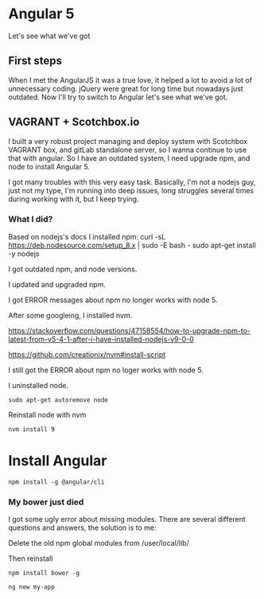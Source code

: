 # Angular 5
Let's see what we've got

## First steps
When I met the AngularJS it was a true love, it helped a lot to avoid a lot of unnecessary coding. jQuery were great for long time but nowadays just outdated.
Now I'll try to switch to Angular let's see what we've got.

## VAGRANT + Scotchbox.io
I built a very robust project managing and deploy system with Scotchbox VAGRANT box, and gitLab standalone server, so I wanna continue to use that with angular.
So I have an outdated system, I need upgrade npm, and node to install Angular 5.

I got many troubles with this very easy task. Basically, I'm not a nodejs guy, just not my type, I'm running into deep issues, long struggles several times during working with it, but I keep trying.

### What I did?
Based on nodejs's docs I installed npm:
curl -sL https://deb.nodesource.com/setup_8.x | sudo -E bash -
sudo apt-get install -y nodejs

I got outdated npm, and node versions.

I updated and upgraded npm.

I got ERROR messages about npm no longer works with node 5.

After some googleing, I installed nvm.

https://stackoverflow.com/questions/47158554/how-to-upgrade-npm-to-latest-from-v5-4-1-after-i-have-installed-nodejs-v9-0-0

https://github.com/creationix/nvm#install-script

I still got the ERROR about npm no loger works with node 5.

I uninstalled node.

`sudo apt-get autoremove node`

Reinstall node with nvm

`nvm install 9`

# Install Angular
`npm install -g @angular/cli`


### My bower just died
I got some ugly error about missing modules. There are several different questions and answers, the solution is to me:

Delete the old npm global modules from /user/local/lib/

Then reinstall

`npm install bower -g`

`ng new my-app`

